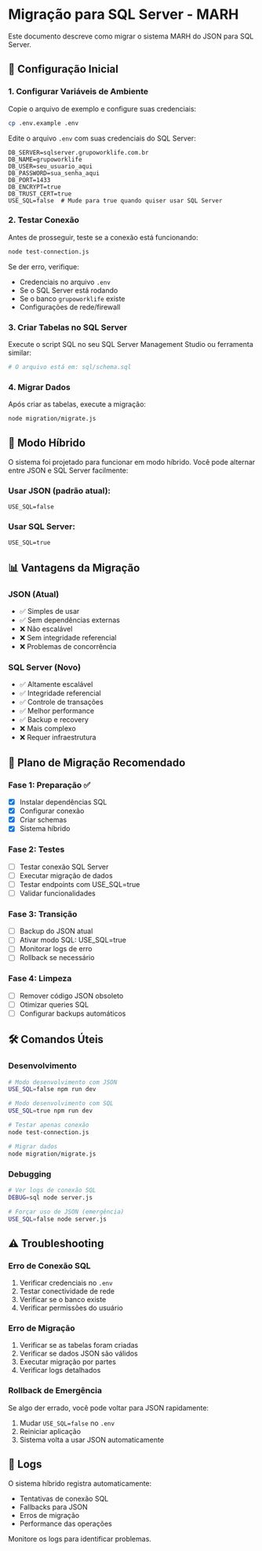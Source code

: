 # Migração para SQL Server - MARH

Este documento descreve como migrar o sistema MARH do JSON para SQL Server.

## 🔧 Configuração Inicial

### 1. Configurar Variáveis de Ambiente

Copie o arquivo de exemplo e configure suas credenciais:

```bash
cp .env.example .env
```

Edite o arquivo `.env` com suas credenciais do SQL Server:

```env
DB_SERVER=sqlserver.grupoworklife.com.br
DB_NAME=grupoworklife
DB_USER=seu_usuario_aqui
DB_PASSWORD=sua_senha_aqui
DB_PORT=1433
DB_ENCRYPT=true
DB_TRUST_CERT=true
USE_SQL=false  # Mude para true quando quiser usar SQL Server
```

### 2. Testar Conexão

Antes de prosseguir, teste se a conexão está funcionando:

```bash
node test-connection.js
```

Se der erro, verifique:
- Credenciais no arquivo `.env`
- Se o SQL Server está rodando
- Se o banco `grupoworklife` existe
- Configurações de rede/firewall

### 3. Criar Tabelas no SQL Server

Execute o script SQL no seu SQL Server Management Studio ou ferramenta similar:

```bash
# O arquivo está em: sql/schema.sql
```

### 4. Migrar Dados

Após criar as tabelas, execute a migração:

```bash
node migration/migrate.js
```

## 🔄 Modo Híbrido

O sistema foi projetado para funcionar em modo híbrido. Você pode alternar entre JSON e SQL Server facilmente:

### Usar JSON (padrão atual):
```env
USE_SQL=false
```

### Usar SQL Server:
```env
USE_SQL=true
```

## 📊 Vantagens da Migração

### JSON (Atual)
- ✅ Simples de usar
- ✅ Sem dependências externas
- ❌ Não escalável
- ❌ Sem integridade referencial
- ❌ Problemas de concorrência

### SQL Server (Novo)
- ✅ Altamente escalável
- ✅ Integridade referencial
- ✅ Controle de transações
- ✅ Melhor performance
- ✅ Backup e recovery
- ❌ Mais complexo
- ❌ Requer infraestrutura

## 🚀 Plano de Migração Recomendado

### Fase 1: Preparação ✅
- [x] Instalar dependências SQL
- [x] Configurar conexão
- [x] Criar schemas
- [x] Sistema híbrido

### Fase 2: Testes
- [ ] Testar conexão SQL Server
- [ ] Executar migração de dados
- [ ] Testar endpoints com USE_SQL=true
- [ ] Validar funcionalidades

### Fase 3: Transição
- [ ] Backup do JSON atual
- [ ] Ativar modo SQL: USE_SQL=true
- [ ] Monitorar logs de erro
- [ ] Rollback se necessário

### Fase 4: Limpeza
- [ ] Remover código JSON obsoleto
- [ ] Otimizar queries SQL
- [ ] Configurar backups automáticos

## 🛠️ Comandos Úteis

### Desenvolvimento
```bash
# Modo desenvolvimento com JSON
USE_SQL=false npm run dev

# Modo desenvolvimento com SQL
USE_SQL=true npm run dev

# Testar apenas conexão
node test-connection.js

# Migrar dados
node migration/migrate.js
```

### Debugging
```bash
# Ver logs de conexão SQL
DEBUG=sql node server.js

# Forçar uso de JSON (emergência)
USE_SQL=false node server.js
```

## ⚠️  Troubleshooting

### Erro de Conexão SQL
1. Verificar credenciais no `.env`
2. Testar conectividade de rede
3. Verificar se o banco existe
4. Verificar permissões do usuário

### Erro de Migração
1. Verificar se as tabelas foram criadas
2. Verificar se dados JSON são válidos
3. Executar migração por partes
4. Verificar logs detalhados

### Rollback de Emergência
Se algo der errado, você pode voltar para JSON rapidamente:

1. Mudar `USE_SQL=false` no `.env`
2. Reiniciar aplicação
3. Sistema volta a usar JSON automaticamente

## 📝 Logs

O sistema híbrido registra automaticamente:
- Tentativas de conexão SQL
- Fallbacks para JSON
- Erros de migração
- Performance das operações

Monitore os logs para identificar problemas.
